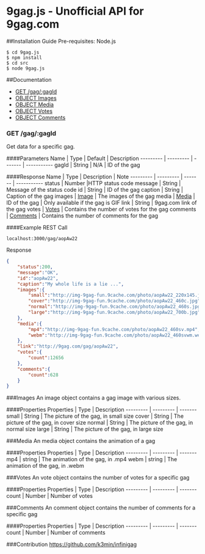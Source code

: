 # 9gag.js - Unofficial API for 9gag.com
##Installation Guide
Pre-requisites: Node.js
```shell
$ cd 9gag.js
$ npm install
$ cd src
$ node 9gag.js
```

##Documentation
- [GET /gag/:gagId](#get-gaggagid)
- [OBJECT Images](#images)
- [OBJECT Media](#media)
- [OBJECT Votes](#votes)
- [OBJECT Comments](#comments)

### GET /gag/:gagId
Get data for a specific gag.

####Parameters
Name      | Type      | Default | Description
--------- | --------- | ------- | -----------
gagId     | String    | N/A     | ID of the gag

####Response
Name      | Type      |  Description | Note
--------- | --------- | ------- | -----------
status     | Number    |HTTP status code
message     | String    |  Message of the status code
id     | String    | ID of the gag
caption     | String    | Caption of the gag
images     | [Image](#images)     | The images of the gag
media     | [Media](#media)     | ID of the gag | Only available if the gag is GIF
link     | String    | 9gag.com link of the gag
votes     | [Votes](#votes)     |  Contains the number of votes for the gag
comments     | [Comments](#comments)     |  Contains the number of comments for the gag

####Example
REST Call
```
localhost:3000/gag/aopAw22
```
Response
```json
{  
    "status":200,
    "message":"OK",
    "id":"aopAw22",
    "caption":"My whole life is a lie ...",
    "images":{  
        "small":"http://img-9gag-fun.9cache.com/photo/aopAw22_220x145.jpg",
        "cover":"http://img-9gag-fun.9cache.com/photo/aopAw22_460c.jpg",
        "normal":"http://img-9gag-fun.9cache.com/photo/aopAw22_460s.jpg",
        "large":"http://img-9gag-fun.9cache.com/photo/aopAw22_700b.jpg"
    },
    "media":{  
        "mp4":"http://img-9gag-fun.9cache.com/photo/aopAw22_460sv.mp4",
        "webm":"http://img-9gag-fun.9cache.com/photo/aopAw22_460svwm.webm"
    },
    "link":"http://9gag.com/gag/aopAw22",
    "votes":{  
        "count":12656
    },
    "comments":{  
        "count":628
    }
}
```

###Images
An image object contains a gag image with various sizes.

####Properties
Properties | Type     | Description
--------- | --------- | ------- 
small     | String    | The picture of the gag, in small size
cover     | String    | The picture of the gag, in cover size
normal     | String    | The picture of the gag, in normal size
large     | String    | The picture of the gag, in large size

###Media
An media object contains the animation of a gag

####Properties
Properties | Type     | Description
--------- | --------- | ------- 
mp4     | string    | The animation of the gag, in .mp4
webm     | string    | The animation of the gag, in .webm

###Votes
An vote object contains the number of votes for a specific gag

####Properties
Properties | Type     | Description
--------- | --------- | ------- 
count     | Number    | Number of votes

###Comments
An comment object contains the number of comments for a specific gag

####Properties
Properties | Type     | Description
--------- | --------- | ------- 
count     | Number    | Number of comments

###Contribution
https://github.com/k3min/infinigag

